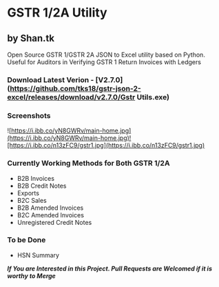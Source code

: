# GSTR 1/2A Utility

## by Shan.tk

Open Source GSTR 1/GSTR 2A JSON to Excel utility based on Python. Useful for Auditors in Verifying GSTR 1 Return Invoices with Ledgers

### Download Latest Verion - [V2.7.0](https://github.com/tks18/gstr-json-2-excel/releases/download/v2.7.0/Gstr Utils.exe)

### Screenshots

![https://i.ibb.co/yN8GWRv/main-home.jpg](https://i.ibb.co/yN8GWRv/main-home.jpg)![https://i.ibb.co/n13zFC9/gstr1.jpg](https://i.ibb.co/n13zFC9/gstr1.jpg)

### Currently Working Methods for Both GSTR 1/2A

* B2B Invoices
* B2B Credit Notes
* Exports
* B2C Sales
* B2B Amended Invoices
* B2C Amended Invoices
* Unregistered Credit Notes

### To be Done

* HSN Summary

**_If You are Interested in this Project. Pull Requests are Welcomed if it is worthy to Merge_**
